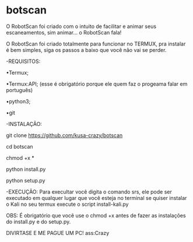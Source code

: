 # botscan
O RobotScan foi criado com o intuito de facilitar e animar seus escaneamentos, sim animar... o RobotScan fala!

O RobotScan foi criado totalmente para funcionar no TERMUX, pra instalar é bem simples, siga os passos a baixo que você não vai se perder.

-REQUISITOS:

•Termux;

•Termux:API; (esse é obrigatório porque ele quem faz o progeama falar em português)

•python3;

•git

-INSTALAÇÃO:

git clone https://github.com/kusa-crazy/botscan

cd botscan

chmod +x *

python install.py

python setup.py

-EXECUÇÃO:
Para execultar você digita o comando srs, ele pode ser executado em qualquer lugar que você esteja no terminal
se quiser instalar o Kali no seu termux execute o script install-kali.py

OBS: É obrigatório que você use o chmod +x antes de fazer as instalações do install.py e do setup.py.

DIVIRTASE E ME PAGUE UM PC!
ass:Crazy
